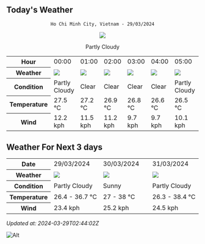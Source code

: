 ## Today's Weather
<div align="center">

`Ho Chi Minh City, Vietnam - 29/03/2024`

<img src="https://cdn.weatherapi.com/weather/64x64/day/116.png"/>

Partly Cloudy 

</div>


<table>
    <tr>
        <th>Hour</th>
          <td>00:00</div>   <td>01:00</div>   <td>02:00</div>   <td>03:00</div>   <td>04:00</div>   <td>05:00</div>   <td>06:00</div>   <td>07:00</div>   <td>08:00</div>   <td>$${\color{red}09:00}$$</td>   <td>10:00</div>   <td>11:00</div>   <td>12:00</div>   <td>13:00</div>   <td>14:00</div>   <td>15:00</div>   <td>16:00</div>   <td>17:00</div>   <td>18:00</div>   <td>19:00</div>   <td>20:00</div>   <td>21:00</div>   <td>22:00</div>   <td>23:00</div> 
    </tr>
    <tr>
        <th>Weather</th>
        <td><img src="https://cdn.weatherapi.com/weather/64x64/night/116.png"></img></td><td><img src="https://cdn.weatherapi.com/weather/64x64/night/113.png"></img></td><td><img src="https://cdn.weatherapi.com/weather/64x64/night/113.png"></img></td><td><img src="https://cdn.weatherapi.com/weather/64x64/night/113.png"></img></td><td><img src="https://cdn.weatherapi.com/weather/64x64/night/113.png"></img></td><td><img src="https://cdn.weatherapi.com/weather/64x64/night/116.png"></img></td><td><img src="https://cdn.weatherapi.com/weather/64x64/day/113.png"></img></td><td><img src="https://cdn.weatherapi.com/weather/64x64/day/116.png"></img></td><td><img src="https://cdn.weatherapi.com/weather/64x64/day/116.png"></img></td><td><img src="https://cdn.weatherapi.com/weather/64x64/day/116.png"></img></td><td><img src="https://cdn.weatherapi.com/weather/64x64/day/116.png"></img></td><td><img src="https://cdn.weatherapi.com/weather/64x64/day/116.png"></img></td><td><img src="https://cdn.weatherapi.com/weather/64x64/day/119.png"></img></td><td><img src="https://cdn.weatherapi.com/weather/64x64/day/116.png"></img></td><td><img src="https://cdn.weatherapi.com/weather/64x64/day/116.png"></img></td><td><img src="https://cdn.weatherapi.com/weather/64x64/day/116.png"></img></td><td><img src="https://cdn.weatherapi.com/weather/64x64/day/113.png"></img></td><td><img src="https://cdn.weatherapi.com/weather/64x64/day/113.png"></img></td><td><img src="https://cdn.weatherapi.com/weather/64x64/day/113.png"></img></td><td><img src="https://cdn.weatherapi.com/weather/64x64/night/113.png"></img></td><td><img src="https://cdn.weatherapi.com/weather/64x64/night/113.png"></img></td><td><img src="https://cdn.weatherapi.com/weather/64x64/night/113.png"></img></td><td><img src="https://cdn.weatherapi.com/weather/64x64/night/113.png"></img></td><td><img src="https://cdn.weatherapi.com/weather/64x64/night/113.png"></img></td>
    </tr>
    <tr>
        <th>Condition</th>
        <td width="200px">Partly Cloudy </td><td width="200px">Clear </td><td width="200px">Clear </td><td width="200px">Clear </td><td width="200px">Clear </td><td width="200px">Partly Cloudy </td><td width="200px">Sunny</td><td width="200px">Partly Cloudy </td><td width="200px">Partly Cloudy </td><td width="200px">Partly cloudy</td><td width="200px">Partly Cloudy </td><td width="200px">Partly Cloudy </td><td width="200px">Cloudy </td><td width="200px">Partly Cloudy </td><td width="200px">Partly Cloudy </td><td width="200px">Partly Cloudy </td><td width="200px">Sunny</td><td width="200px">Sunny</td><td width="200px">Sunny</td><td width="200px">Clear </td><td width="200px">Clear </td><td width="200px">Clear </td><td width="200px">Clear </td><td width="200px">Clear </td>
    </tr>
    <tr>
        <th>Temperature</th>
        <td>27.5 °C</td><td>27.2 °C</td><td>26.9 °C</td><td>26.8 °C</td><td>26.6 °C</td><td>26.5 °C</td><td>26.4 °C</td><td>27.4 °C</td><td>29.5 °C</td><td>31 °C</td><td>33.9 °C</td><td>35.5 °C</td><td>36.7 °C</td><td>36.4 °C</td><td>34.4 °C</td><td>34.7 °C</td><td>33.6 °C</td><td>32 °C</td><td>30.1 °C</td><td>29 °C</td><td>28.5 °C</td><td>28.2 °C</td><td>27.9 °C</td><td>27.7 °C</td>
    </tr>
    <tr>
        <th>Wind</th>
        <td>12.2 kph</td><td>11.5 kph</td><td>11.2 kph</td><td>9.7 kph</td><td>9.7 kph</td><td>10.1 kph</td><td>9 kph</td><td>9.4 kph</td><td>11.9 kph</td><td>16.9 kph</td><td>12.6 kph</td><td>13.7 kph</td><td>15.8 kph</td><td>21.6 kph</td><td>23.4 kph</td><td>21.6 kph</td><td>22.7 kph</td><td>23.4 kph</td><td>20.2 kph</td><td>19.1 kph</td><td>18.4 kph</td><td>17.6 kph</td><td>16.6 kph</td><td>16.6 kph</td>
    </tr>
</table>


## Weather For Next 3 days


<table>
    <tr>
        <th>Date</th>
        <td>29/03/2024</td><td>30/03/2024</td><td>31/03/2024</td>
    </tr>
    <tr>
        <th>Weather</th>
        <td><img src="https://cdn.weatherapi.com/weather/64x64/day/116.png"></img></td><td><img src="https://cdn.weatherapi.com/weather/64x64/day/113.png"></img></td><td><img src="https://cdn.weatherapi.com/weather/64x64/day/116.png"></img></td>
    </tr>
    <tr>
        <th>Condition</th>
        <td width="200px">Partly Cloudy </td><td width="200px">Sunny</td><td width="200px">Partly Cloudy </td>
    </tr>
    <tr>
        <th>Temperature</th>
        <td>26.4 -  36.7 °C</td><td>27 -  38 °C</td><td>26.3 -  38.4 °C</td>
    </tr>
    <tr>
        <th>Wind</th>
        <td>23.4 kph</td><td>25.2 kph</td><td>24.5 kph</td>
    </tr>
</table>


*Updated at: 2024-03-29T02:44:02Z*

![Alt](https://repobeats.axiom.co/api/embed/7d451ae2cdef1648d2e14e5cc714356b2ebae209.svg "Repobeats analytics image")